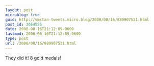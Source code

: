 ```yaml
---
layout: post
microblog: true
guid: http://vmstan-tweets.micro.blog/2008/08/16/889907521.html
post_id: 3054555
date: 2008-08-16T21:12:05-0600
lastmod: 2008-08-16T21:12:05-0600
type: post
url: /2008/08/16/889907521.html
---
```

They did it! 8 gold medals!
